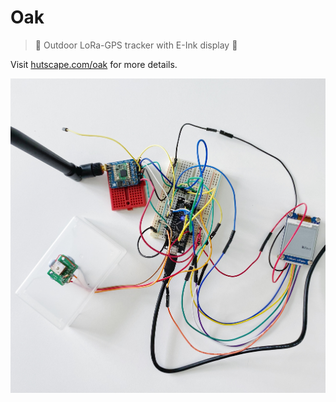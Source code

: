 # Oak

> 🌳 Outdoor LoRa-GPS tracker with E-Ink display  🔑

Visit [hutscape.com/oak](https://hutscape.com/oak) for more details.

![](images/prototype/front.jpg)
